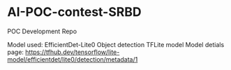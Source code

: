 # AI-POC-contest-SRBD
POC Development Repo



Model used: EfficientDet-Lite0 Object detection TFLite model 
Model detials page: https://tfhub.dev/tensorflow/lite-model/efficientdet/lite0/detection/metadata/1

